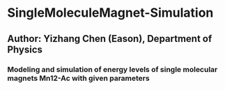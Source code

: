 # SingleMoleculeMagnet-Simulation
## Author: Yizhang Chen (Eason), Department of Physics
### Modeling and simulation of energy levels of single molecular magnets Mn12-Ac with given parameters
